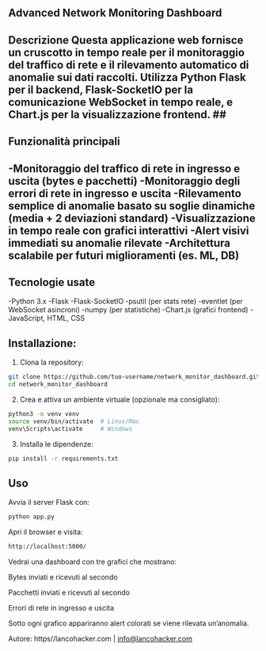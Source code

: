 ## Advanced Network Monitoring Dashboard
Descrizione
Questa applicazione web fornisce un cruscotto in tempo reale per il monitoraggio del traffico di rete e il rilevamento automatico di anomalie sui dati raccolti.
Utilizza Python Flask per il backend, Flask-SocketIO per la comunicazione WebSocket in tempo reale, e Chart.js per la visualizzazione frontend. ##
---
## Funzionalità principali
-Monitoraggio del traffico di rete in ingresso e uscita (bytes e pacchetti)
-Monitoraggio degli errori di rete in ingresso e uscita
-Rilevamento semplice di anomalie basato su soglie dinamiche (media + 2 deviazioni standard)
-Visualizzazione in tempo reale con grafici interattivi
-Alert visivi immediati su anomalie rilevate
-Architettura scalabile per futuri miglioramenti (es. ML, DB)
---
## Tecnologie usate
-Python 3.x
-Flask
-Flask-SocketIO
-psutil (per stats rete)
-eventlet (per WebSocket asincroni)
-numpy (per statistiche)
-Chart.js (grafici frontend)
-JavaScript, HTML, CSS

## Installazione:

1) Clona la repository:
```bash
git clone https://github.com/tuo-username/network_monitor_dashboard.git
cd network_monitor_dashboard
```

2) Crea e attiva un ambiente virtuale (opzionale ma consigliato):
 ```bash
python3 -m venv venv
source venv/bin/activate  # Linux/Mac
venv\Scripts\activate     # Windows
```
3) Installa le dipendenze:
 ```bash
pip install -r requirements.txt
```

## Uso
Avvia il server Flask con:
 ```bash
python app.py
```

Apri il browser e visita:
 ```bash
http://localhost:5000/
```
Vedrai una dashboard con tre grafici che mostrano:

Bytes inviati e ricevuti al secondo

Pacchetti inviati e ricevuti al secondo

Errori di rete in ingresso e uscita

Sotto ogni grafico appariranno alert colorati se viene rilevata un’anomalia.

Autore: https//lancohacker.com | info@lancohacker.com

